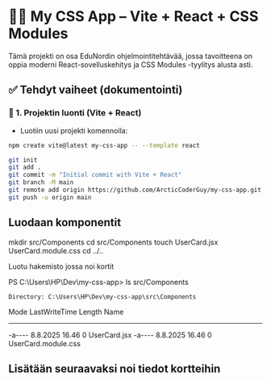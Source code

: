 # 🧑‍💻 My CSS App – Vite + React + CSS Modules

Tämä projekti on osa EduNordin ohjelmointitehtävää, jossa tavoitteena on oppia moderni React-sovelluskehitys ja CSS Modules -tyylitys alusta asti.

## ✅ Tehdyt vaiheet (dokumentointi)

### 🔹 1. Projektin luonti (Vite + React)

- Luotiin uusi projekti komennolla:

```bash
npm create vite@latest my-css-app -- --template react

git init
git add .
git commit -m "Initial commit with Vite + React"
git branch -M main
git remote add origin https://github.com/ArcticCoderGuy/my-css-app.git
git push -u origin main

```
## Luodaan komponentit

mkdir src/Components
cd src/Components
touch UserCard.jsx UserCard.module.css
cd ../..

Luotu hakemisto jossa noi kortit

PS C:\Users\HP\Dev\my-css-app> ls src/Components


    Directory: C:\Users\HP\Dev\my-css-app\src\Components


Mode                 LastWriteTime         Length Name
----                 -------------         ------ ----
-a----          8.8.2025     16.46              0 UserCard.jsx
-a----          8.8.2025     16.46              0 UserCard.module.css

## Lisätään seuraavaksi noi tiedot kortteihin


